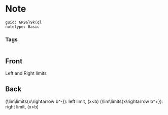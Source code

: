 # Note
```
guid: GR96}9k(ql
notetype: Basic
```

### Tags
```
```

## Front
Left and Right limits

## Back
\(\lim\limits{x\rightarrow b^-}\): left limit, \(x<b\)
\(\lim\limits{x\rightarrow b^+}\): right limit, \(x>b\)
